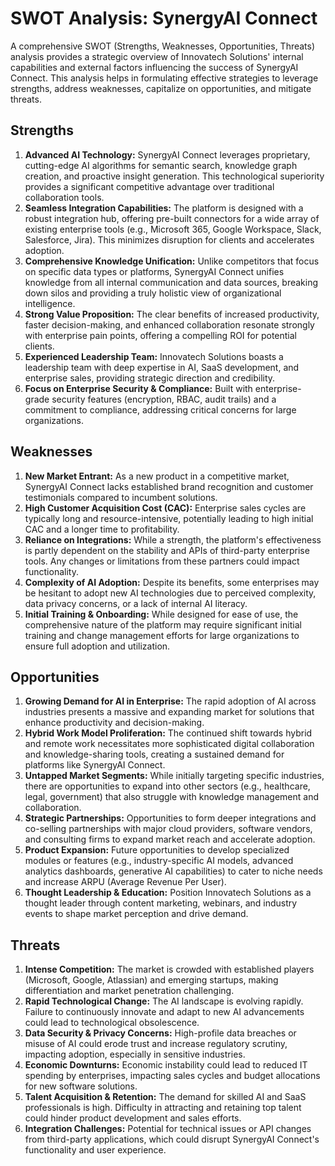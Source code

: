 # SWOT Analysis: SynergyAI Connect

A comprehensive SWOT (Strengths, Weaknesses, Opportunities, Threats) analysis provides a strategic overview of Innovatech Solutions' internal capabilities and external factors influencing the success of SynergyAI Connect. This analysis helps in formulating effective strategies to leverage strengths, address weaknesses, capitalize on opportunities, and mitigate threats.

## Strengths

1.  **Advanced AI Technology:** SynergyAI Connect leverages proprietary, cutting-edge AI algorithms for semantic search, knowledge graph creation, and proactive insight generation. This technological superiority provides a significant competitive advantage over traditional collaboration tools.
2.  **Seamless Integration Capabilities:** The platform is designed with a robust integration hub, offering pre-built connectors for a wide array of existing enterprise tools (e.g., Microsoft 365, Google Workspace, Slack, Salesforce, Jira). This minimizes disruption for clients and accelerates adoption.
3.  **Comprehensive Knowledge Unification:** Unlike competitors that focus on specific data types or platforms, SynergyAI Connect unifies knowledge from all internal communication and data sources, breaking down silos and providing a truly holistic view of organizational intelligence.
4.  **Strong Value Proposition:** The clear benefits of increased productivity, faster decision-making, and enhanced collaboration resonate strongly with enterprise pain points, offering a compelling ROI for potential clients.
5.  **Experienced Leadership Team:** Innovatech Solutions boasts a leadership team with deep expertise in AI, SaaS development, and enterprise sales, providing strategic direction and credibility.
6.  **Focus on Enterprise Security & Compliance:** Built with enterprise-grade security features (encryption, RBAC, audit trails) and a commitment to compliance, addressing critical concerns for large organizations.

## Weaknesses

1.  **New Market Entrant:** As a new product in a competitive market, SynergyAI Connect lacks established brand recognition and customer testimonials compared to incumbent solutions.
2.  **High Customer Acquisition Cost (CAC):** Enterprise sales cycles are typically long and resource-intensive, potentially leading to high initial CAC and a longer time to profitability.
3.  **Reliance on Integrations:** While a strength, the platform's effectiveness is partly dependent on the stability and APIs of third-party enterprise tools. Any changes or limitations from these partners could impact functionality.
4.  **Complexity of AI Adoption:** Despite its benefits, some enterprises may be hesitant to adopt new AI technologies due to perceived complexity, data privacy concerns, or a lack of internal AI literacy.
5.  **Initial Training & Onboarding:** While designed for ease of use, the comprehensive nature of the platform may require significant initial training and change management efforts for large organizations to ensure full adoption and utilization.

## Opportunities

1.  **Growing Demand for AI in Enterprise:** The rapid adoption of AI across industries presents a massive and expanding market for solutions that enhance productivity and decision-making.
2.  **Hybrid Work Model Proliferation:** The continued shift towards hybrid and remote work necessitates more sophisticated digital collaboration and knowledge-sharing tools, creating a sustained demand for platforms like SynergyAI Connect.
3.  **Untapped Market Segments:** While initially targeting specific industries, there are opportunities to expand into other sectors (e.g., healthcare, legal, government) that also struggle with knowledge management and collaboration.
4.  **Strategic Partnerships:** Opportunities to form deeper integrations and co-selling partnerships with major cloud providers, software vendors, and consulting firms to expand market reach and accelerate adoption.
5.  **Product Expansion:** Future opportunities to develop specialized modules or features (e.g., industry-specific AI models, advanced analytics dashboards, generative AI capabilities) to cater to niche needs and increase ARPU (Average Revenue Per User).
6.  **Thought Leadership & Education:** Position Innovatech Solutions as a thought leader through content marketing, webinars, and industry events to shape market perception and drive demand.

## Threats

1.  **Intense Competition:** The market is crowded with established players (Microsoft, Google, Atlassian) and emerging startups, making differentiation and market penetration challenging.
2.  **Rapid Technological Change:** The AI landscape is evolving rapidly. Failure to continuously innovate and adapt to new AI advancements could lead to technological obsolescence.
3.  **Data Security & Privacy Concerns:** High-profile data breaches or misuse of AI could erode trust and increase regulatory scrutiny, impacting adoption, especially in sensitive industries.
4.  **Economic Downturns:** Economic instability could lead to reduced IT spending by enterprises, impacting sales cycles and budget allocations for new software solutions.
5.  **Talent Acquisition & Retention:** The demand for skilled AI and SaaS professionals is high. Difficulty in attracting and retaining top talent could hinder product development and sales efforts.
6.  **Integration Challenges:** Potential for technical issues or API changes from third-party applications, which could disrupt SynergyAI Connect's functionality and user experience.

